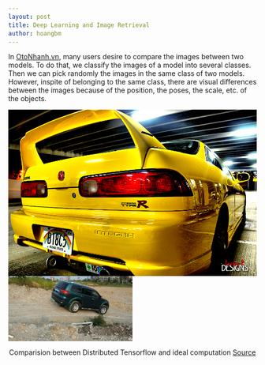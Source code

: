 ```yaml
---
layout: post
title: Deep Learning and Image Retrieval
author: hoangbm
---
```


In [OtoNhanh.vn](https://www.otonhanh.vn/), many users desire to compare the images between two models. To do that, we 
classify the images of a model into several classes. Then we can pick randomly the images in the same class of two models. 
However, inspite of belonging to the same class, there are visual differences between the images because of the position, 
the poses, the scale, etc. of the objects.  

<div align="center" style="display: flex; flex-wrap: wrap">
 <img src="/images/similarity/1f76062dc6c3fd07043aaa2fe6bdf22a.jpg" alt="" >
 <img src="/images/similarity/1fcf5b7e69e8c2738e1572efee251018.jpg" alt="" style="max-width: 50%; height: auto">
</div>
<p>
 <div align="center">Comparision between Distributed Tensorflow and ideal computation <a href="http://eng.uber.com/wp-content/uploads/2017/10/image4-1.png">Source</a></div>
</p> 